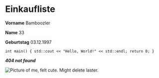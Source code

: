 # Einkaufliste
**Vorname**	Bamboozler 

**Name**	33 

**Geburtstag**	03.12.1997 


`int main() {
 std::cout << "Hello, World!" << std::endl;
 return 0;
 }`

___404 not found___

![Picture of me, felt cute. Might delete laster.](https://i.pinimg.com/originals/2b/be/15/2bbe1591e28725b3f04217fee988b5e1.jpg "Picture of me, felt cute. Might delete lazer.")
